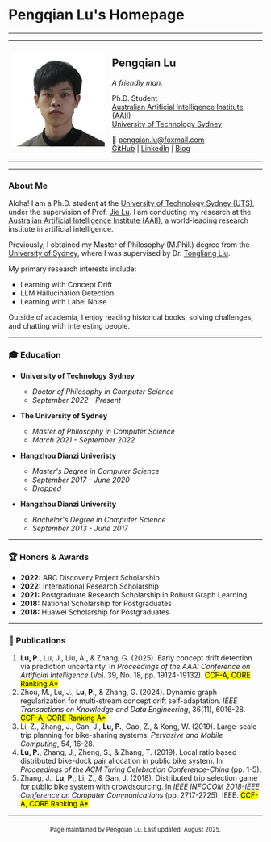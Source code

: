 # Pengqian Lu's Homepage

---

<!-- Profile Section -->
<table>
  <tr>
    <td>
      <img src="/img/photo1.jpg" alt="Pengqian Lu" width="200"/>
    </td>
    <td>
      <h2>Pengqian Lu</h2>
      <p><em>A friendly man.</em></p>
      <p>
        Ph.D. Student<br>
        <a href="https://www.uts.edu.au/research/centres/australian-artificial-intelligence-institute">Australian Artificial Intelligence Institute (AAII)</a><br>
        <a href="https://www.uts.edu.au/">University of Technology Sydney</a>
      </p>
      <p>
        📧 <a href="mailto:pengqian.lu@foxmail.com">pengqian.lu@foxmail.com</a><br>
        <a href="https://github.com/RocStone">GitHub</a> | <a href="https://www.linkedin.com/in/lupengqian/">LinkedIn</a> | <a href="/">Blog</a>
      </p>
    </td>
  </tr>
</table>

---

### About Me

Aloha! I am a Ph.D. student at the [University of Technology Sydney (UTS)](https://www.uts.edu.au/), under the supervision of Prof. [Jie Lu](https://profiles.uts.edu.au/Jie.Lu). I am conducting my research at the [Australian Artificial Intelligence Institute (AAII)](https://www.uts.edu.au/research/centres/australian-artificial-intelligence-institute), a world-leading research institute in artificial intelligence.

Previously, I obtained my Master of Philosophy (M.Phil.) degree from the [University of Sydney](https://www.sydney.edu.au/), where I was supervised by Dr. [Tongliang Liu](https://www.sydney.edu.au/engineering/about/our-people/academic-staff/tongliang-liu.html).

My primary research interests include:
*   Learning with Concept Drift
*   LLM Hallucination Detection
*   Learning with Label Noise

Outside of academia, I enjoy reading historical books, solving challenges, and chatting with interesting people.

---

### 🎓 Education

*   **University of Technology Sydney**
    *   *Doctor of Philosophy in Computer Science*
    *   *September 2022 - Present*

*   **The University of Sydney**
    *   *Master of Philosophy in Computer Science*
    *   *March 2021 - September 2022*


*   **Hangzhou Dianzi Univeristy**
    *   *Master's Degree in Computer Science*
    *   *September 2017 - June 2020*
    *   *Dropped*

*   **Hangzhou Dianzi University**
    *   *Bachelor's Degree in Computer Science*
    *   *September 2013 - June 2017*

---

### 🏆 Honors & Awards

*   **2022:** ARC Discovery Project Scholarship
*   **2022:** International Research Scholarship
*   **2021:** Postgraduate Research Scholarship in Robust Graph Learning
*   **2018:** National Scholarship for Postgraduates
*   **2018:** Huawei Scholarship for Postgraduates

---

### 📝 Publications


1.  **Lu, P.**, Lu, J., Liu, A., & Zhang, G. (2025). Early concept drift detection via prediction uncertainty. In *Proceedings of the AAAI Conference on Artificial Intelligence* (Vol. 39, No. 18, pp. 19124-19132). <mark>CCF-A, CORE Ranking A*</mark>
2.  Zhou, M., Lu, J., **Lu, P.**, & Zhang, G. (2024). Dynamic graph regularization for multi-stream concept drift self-adaptation. *IEEE Transactions on Knowledge and Data Engineering*, 36(11), 6016-28. <mark>CCF-A, CORE Ranking A*</mark>
3.  Li, Z., Zhang, J., Gan, J., **Lu, P.**, Gao, Z., & Kong, W. (2019). Large-scale trip planning for bike-sharing systems. *Pervasive and Mobile Computing*, 54, 16-28.
4.  **Lu, P.**, Zhang, J., Zheng, S., & Zhang, T. (2019). Local ratio based distributed bike-dock pair allocation in public bike system. In *Proceedings of the ACM Turing Celebration Conference-China* (pp. 1-5).
5.  Zhang, J., **Lu, P.**, Li, Z., & Gan, J. (2018). Distributed trip selection game for public bike system with crowdsourcing. In *IEEE INFOCOM 2018-IEEE Conference on Computer Communications* (pp. 2717-2725). IEEE. <mark>CCF-A, CORE Ranking A*</mark>

---
<p align="center"><sub>Page maintained by Pengqian Lu. Last updated: August 2025.</sub></p>